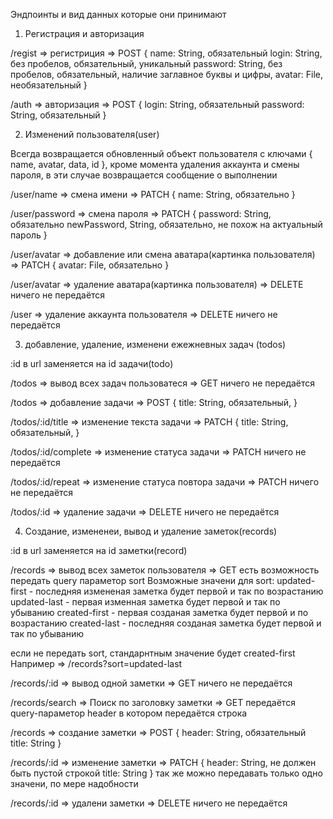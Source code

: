 Эндпоинты и вид данных которые они принимают

1) Регистрация и авторизация
   
/regist => регистриция => POST
{
  name: String, обязательный
  login: String, без пробелов, обязательный, уникальный
  password: String, без пробелов, обязательный, наличие заглавное буквы и цифры,
  avatar: File, необязательный 
}

/auth =>  авторизация => POST 
{
  login: String, обязательный
  password: String, обязательный
}


2) Изменений пользователя(user)

Всегда возвращается обновленный объект пользователя с ключами { name, avatar, data, id },
кроме момента удаления аккаунта и смены пароля, в эти случае возвращается сообщение о выполнении

/user/name => смена имени => PATCH
{
  name: String, обязательно
}

/user/password => смена пароля => PATCH
{
  password: String, обязательно
  newPassword, String, обязательно, не похож на  актуальный пароль
}

/user/avatar => добавление или смена аватара(картинка пользователя) => PATCH
{
  avatar: File, обязательно
}

/user/avatar => удаление аватара(картинка пользователя) => DELETE
ничего не передаётся

/user => удаление аккаунта пользователя => DELETE
ничего не передаётся

3) добавление, удаление, изменени ежежневных задач (todos)

:id в url заменяется на id задачи(todo)

/todos => вывод всех задач пользоватеся => GET
ничего не передаётся

/todos => добавление задачи => POST
{
  title: String, обязательный, 
}

/todos/:id/title => изменение текста задачи => PATCH
{
  title: String, обязательный, 
}

/todos/:id/complete => изменение статуса задачи => PATCH
ничего не передаётся

/todos/:id/repeat => изменение статуса повтора задачи => PATCH
ничего не передаётся

/todos/:id => удаление задачи => DELETE
ничего не передаётся


4) Создание, измененеи, вывод и удаление заметок(records)

:id в url заменяется на id заметки(record)

/records => вывод всех заметок пользователя => GET
есть возможность передать query параметор sort 
Возможные значени для sort:
updated-first -  последняя измененая заметка будет первой и так по возрастанию
updated-last - первая изменная заметка будет первой и так по убыванию
created-first - первая созданая заметка будет первой и по возрастанию
created-last - последняя созданая заметка будет первой и так по убыванию

если не передать sort, стандарнтным значение будет created-first  
Например => /records?sort=updated-last

/records/:id => вывод одной заметки => GET
ничего не передаётся 

/records/search => Поиск по заголовку заметки => GET
передаётся query-параметор header в котором передаётся строка

/records => создание заметки => POST
{
  header: String, обязательный
  title: String
}

/records/:id => изменение заметки  => PATCH
{
  header: String, не должен быть пустой строкой
  title: String
}
так же можно передавать только одно значени, по мере надобности 

/records/:id => удалени заметки => DELETE
ничего не передаётся
